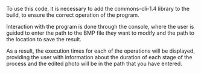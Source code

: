 
To use this code, it is necessary to add the commons-cli-1.4 library to the build, to ensure the correct operation of the program.

Interaction with the program is done through the console, where the user is guided to enter the path to the BMP file they want to modify and the path to the location to save the result.

As a result, the execution times for each of the operations will be displayed, providing the user with information about the duration of each stage of the process and the edited photo will be in the path that you have entered.

